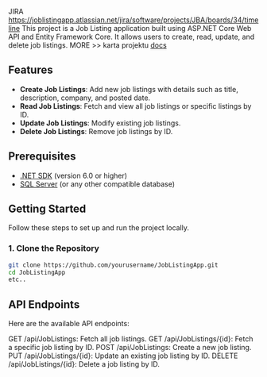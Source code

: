 JIRA 
https://joblistingapp.atlassian.net/jira/software/projects/JBA/boards/34/timeline
This project is a Job Listing application built using ASP.NET Core Web API and Entity Framework Core. It allows users to create, read, update, and delete job listings.
MORE >> karta projektu [docs](https://docs.google.com/document/d/10jgVpblVkaSW4zHGEwVzKgBJ-58-4s3Qi8xNSz3aSGE/edit)

## Features

- **Create Job Listings**: Add new job listings with details such as title, description, company, and posted date.
- **Read Job Listings**: Fetch and view all job listings or specific listings by ID.
- **Update Job Listings**: Modify existing job listings.
- **Delete Job Listings**: Remove job listings by ID.

## Prerequisites

- [.NET SDK](https://dotnet.microsoft.com/download) (version 6.0 or higher)
- [SQL Server](https://www.microsoft.com/en-us/sql-server/sql-server-downloads) (or any other compatible database)

## Getting Started

Follow these steps to set up and run the project locally.

### 1. Clone the Repository

```bash
git clone https://github.com/yourusername/JobListingApp.git
cd JobListingApp
etc..

```
## API Endpoints
Here are the available API endpoints:

GET /api/JobListings: Fetch all job listings.
GET /api/JobListings/{id}: Fetch a specific job listing by ID.
POST /api/JobListings: Create a new job listing.
PUT /api/JobListings/{id}: Update an existing job listing by ID.
DELETE /api/JobListings/{id}: Delete a job listing by ID.
